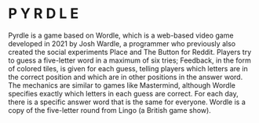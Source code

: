 <h1>P Y R D <strong color="green">L</strong> E</h1>

<p>Pyrdle is a game based on Wordle, which is a web-based video game developed in 2021 by Josh Wardle, a programmer who previously also created the social experiments Place and The Button for Reddit. Players try to guess a five-letter word in a maximum of six tries; Feedback, in the form of colored tiles, is given for each guess, telling players which letters are in the correct position and which are in other positions in the answer word. The mechanics are similar to games like Mastermind, although Wordle specifies exactly which letters in each guess are correct. For each day, there is a specific answer word that is the same for everyone. Wordle is a copy of the five-letter round from Lingo (a British game show).</p>

